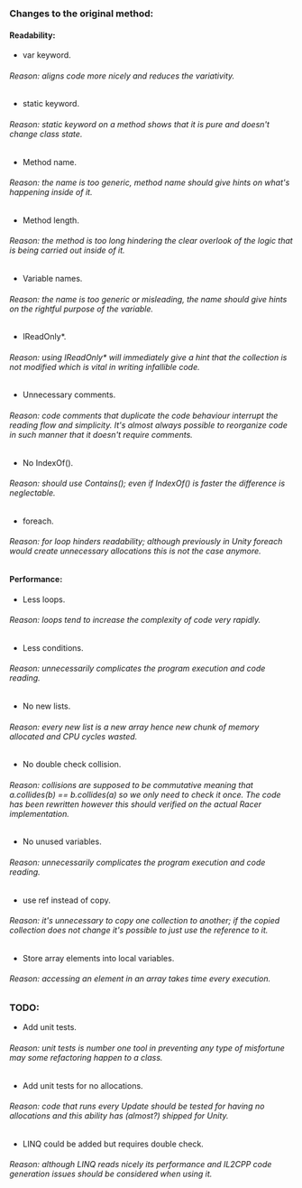 ### Changes to the original method:

#### Readability:
- var keyword.
###### Reason: aligns code more nicely and reduces the variativity.
- static keyword.
###### Reason: static keyword on a method shows that it is pure and doesn't change class state.
- Method name.
###### Reason: the name is too generic, method name should give hints on what's happening inside of it.
- Method length.
###### Reason: the method is too long hindering the clear overlook of the logic that is being carried out inside of it.
- Variable names.
###### Reason: the name is too generic or misleading, the name should give hints on the rightful purpose of the variable.
- IReadOnly*.
###### Reason: using IReadOnly* will immediately give a hint that the collection is not modified which is vital in writing infallible code.
- Unnecessary comments.
###### Reason: code comments that duplicate the code behaviour interrupt the reading flow and simplicity. It's almost always possible to reorganize code in such manner that it doesn't require comments.
- No IndexOf().
###### Reason: should use Contains(); even if IndexOf() is faster the difference is neglectable.
- foreach.
###### Reason: for loop hinders readability; although previously in Unity foreach would create unnecessary allocations this is not the case anymore.

#### Performance:
- Less loops.
###### Reason: loops tend to increase the complexity of code very rapidly.
- Less conditions.
###### Reason: unnecessarily complicates the program execution and code reading.
- No new lists.
###### Reason: every new list is a new array hence new chunk of memory allocated and CPU cycles wasted.
- No double check collision.
###### Reason: collisions are supposed to be commutative meaning that a.collides(b) == b.collides(a) so we only need to check it once. The code has been rewritten however this should verified on the actual Racer implementation.
- No unused variables.
###### Reason: unnecessarily complicates the program execution and code reading.
- use ref instead of copy.
###### Reason: it's unnecessary to copy one collection to another; if the copied collection does not change it's possible to just use the reference to it.
- Store array elements into local variables.
###### Reason: accessing an element in an array takes time every execution.

### TODO:
- Add unit tests.
###### Reason: unit tests is number one tool in preventing any type of misfortune may some refactoring happen to a class.
- Add unit tests for no allocations.
###### Reason: code that runs every Update should be tested for having no allocations and this ability has (almost?) shipped for Unity.
- LINQ could be added but requires double check.
###### Reason: although LINQ reads nicely its performance and IL2CPP code generation issues should be considered when using it.
